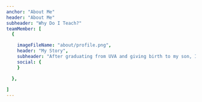 ```yaml
---
anchor: "About Me"
header: "About Me"
subheader: "Why Do I Teach?"
teamMember: [
  {

    imageFileName: "about/profile.png",
    header: "My Story",
    subheader: "After graduating from UVA and giving birth to my son, I wanted to do two things: stay at home with my son, while still talking to people about physics! Tutoring is the best of both worlds!",
    social: {
    }

  }, 
  
]
---
```

